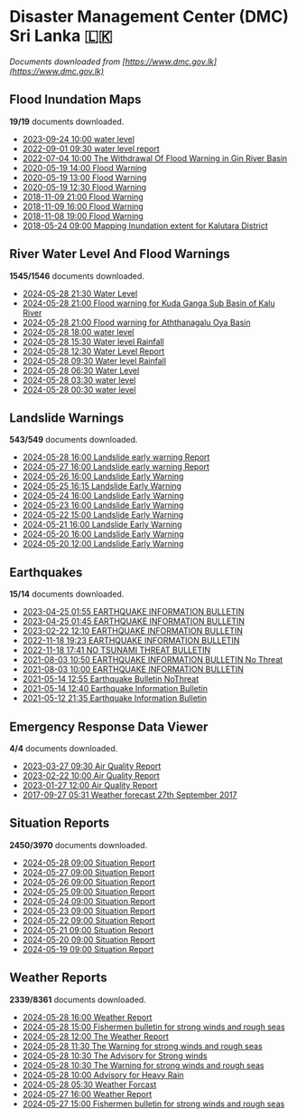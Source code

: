 # Disaster Management Center (DMC) Sri Lanka :sri_lanka:

*Documents downloaded from [https://www.dmc.gov.lk](https://www.dmc.gov.lk)*

## Flood Inundation Maps

**19/19** documents downloaded.

* [2023-09-24 10:00 water level](data/flood-inundation-maps/20230924.1000.water-level.pdf)
* [2022-09-01 09:30 water level report](data/flood-inundation-maps/20220901.0930.water-level-report.pdf)
* [2022-07-04 10:00 The Withdrawal Of Flood Warning in Gin River Basin](data/flood-inundation-maps/20220704.1000.the-withdrawal-of-flood-warning-in-gin-river-basin.pdf)
* [2020-05-19 14:00 Flood Warning](data/flood-inundation-maps/20200519.1400.flood-warning.pdf)
* [2020-05-19 13:00 Flood Warning](data/flood-inundation-maps/20200519.1300.flood-warning.pdf)
* [2020-05-19 12:30 Flood Warning](data/flood-inundation-maps/20200519.1230.flood-warning.pdf)
* [2018-11-09 21:00 Flood Warning](data/flood-inundation-maps/20181109.2100.flood-warning.PDF)
* [2018-11-09 16:00 Flood Warning](data/flood-inundation-maps/20181109.1600.flood-warning.PDF)
* [2018-11-08 19:00 Flood Warning](data/flood-inundation-maps/20181108.1900.flood-warning.PDF)
* [2018-05-24 09:00 Mapping Inundation extent for Kalutara District](data/flood-inundation-maps/20180524.0900.mapping-inundation-extent-for-kalutara-district.pdf)

## River Water Level And Flood Warnings

**1545/1546** documents downloaded.

* [2024-05-28 21:30 Water Level](data/river-water-level-and-flood-warnings/20240528.2130.water-level.pdf)
* [2024-05-28 21:00 Flood warning for Kuda Ganga Sub Basin of Kalu River](data/river-water-level-and-flood-warnings/20240528.2100.flood-warning-for-kuda-ganga-sub-basin-of-kalu-river.pdf)
* [2024-05-28 21:00 Flood warning for Aththanagalu Oya Basin](data/river-water-level-and-flood-warnings/20240528.2100.flood-warning-for-aththanagalu-oya-basin.pdf)
* [2024-05-28 18:00 water level](data/river-water-level-and-flood-warnings/20240528.1800.water-level.pdf)
* [2024-05-28 15:30 Water level  Rainfall](data/river-water-level-and-flood-warnings/20240528.1530.water-level-rainfall.pdf)
* [2024-05-28 12:30 Water Level Report](data/river-water-level-and-flood-warnings/20240528.1230.water-level-report.pdf)
* [2024-05-28 09:30 Water level  Rainfall](data/river-water-level-and-flood-warnings/20240528.0930.water-level-rainfall.pdf)
* [2024-05-28 06:30 Water Level](data/river-water-level-and-flood-warnings/20240528.0630.water-level.pdf)
* [2024-05-28 03:30 water level](data/river-water-level-and-flood-warnings/20240528.0330.water-level.pdf)
* [2024-05-28 00:30 water level](data/river-water-level-and-flood-warnings/20240528.0030.water-level.pdf)

## Landslide Warnings

**543/549** documents downloaded.

* [2024-05-28 16:00 Landslide early warning Report](data/landslide-warnings/20240528.1600.landslide-early-warning-report.pdf)
* [2024-05-27 16:00 Landslide early warning Report](data/landslide-warnings/20240527.1600.landslide-early-warning-report.pdf)
* [2024-05-26 16:00 Landslide Early Warning](data/landslide-warnings/20240526.1600.landslide-early-warning.pdf)
* [2024-05-25 16:15 Landslide Early Warning](data/landslide-warnings/20240525.1615.landslide-early-warning.pdf)
* [2024-05-24 16:00 Landslide Early Warning](data/landslide-warnings/20240524.1600.landslide-early-warning.pdf)
* [2024-05-23 16:00 Landslide Early Warning](data/landslide-warnings/20240523.1600.landslide-early-warning.pdf)
* [2024-05-22 15:00 Landslide Early Warning](data/landslide-warnings/20240522.1500.landslide-early-warning.pdf)
* [2024-05-21 16:00 Landslide Early Warning](data/landslide-warnings/20240521.1600.landslide-early-warning.pdf)
* [2024-05-20 16:00 Landslide Early Warning](data/landslide-warnings/20240520.1600.landslide-early-warning.pdf)
* [2024-05-20 12:00 Landslide Early Warning](data/landslide-warnings/20240520.1200.landslide-early-warning.pdf)

## Earthquakes

**15/14** documents downloaded.

* [2023-04-25 01:55 EARTHQUAKE INFORMATION BULLETIN](data/earthquakes/20230425.0155.earthquake-information-bulletin.pdf)
* [2023-04-25 01:45 EARTHQUAKE INFORMATION BULLETIN](data/earthquakes/20230425.0145.earthquake-information-bulletin.pdf)
* [2023-02-22 12:10 EARTHQUAKE INFORMATION BULLETIN](data/earthquakes/20230222.1210.earthquake-information-bulletin.pdf)
* [2022-11-18 19:23 EARTHQUAKE INFORMATION BULLETIN](data/earthquakes/20221118.1923.earthquake-information-bulletin.pdf)
* [2022-11-18 17:41 NO TSUNAMI THREAT BULLETIN](data/earthquakes/20221118.1741.no-tsunami-threat-bulletin.pdf)
* [2021-08-03 10:50 EARTHQUAKE INFORMATION BULLETIN No Threat](data/earthquakes/20210803.1050.earthquake-information-bulletin-no-threat.pdf)
* [2021-08-03 10:00 EARTHQUAKE INFORMATION BULLETIN](data/earthquakes/20210803.1000.earthquake-information-bulletin.pdf)
* [2021-05-14 12:55 Earthquake Bulletin NoThreat](data/earthquakes/20210514.1255.earthquake-bulletin-nothreat.pdf)
* [2021-05-14 12:40 Earthquake Information Bulletin](data/earthquakes/20210514.1240.earthquake-information-bulletin.pdf)
* [2021-05-12 21:35 Earthquake Information Bulletin](data/earthquakes/20210512.2135.earthquake-information-bulletin.pdf)

## Emergency Response Data Viewer

**4/4** documents downloaded.

* [2023-03-27 09:30 Air Quality Report](data/emergency-response-data-viewer/20230327.0930.air-quality-report.pdf)
* [2023-02-22 10:00 Air Quality Report](data/emergency-response-data-viewer/20230222.1000.air-quality-report.pdf)
* [2023-01-27 12:00 Air Quality Report](data/emergency-response-data-viewer/20230127.1200.air-quality-report.pdf)
* [2017-09-27 05:31 Weather forecast 27th September 2017](data/emergency-response-data-viewer/20170927.0531.weather-forecast-27th-september-2017.pdf)

## Situation Reports

**2450/3970** documents downloaded.

* [2024-05-28 09:00 Situation Report](data/situation-reports/20240528.0900.situation-report.pdf)
* [2024-05-27 09:00 Situation Report](data/situation-reports/20240527.0900.situation-report.pdf)
* [2024-05-26 09:00 Situation Report](data/situation-reports/20240526.0900.situation-report.pdf)
* [2024-05-25 09:00 Situation Report](data/situation-reports/20240525.0900.situation-report.pdf)
* [2024-05-24 09:00 Situation Report](data/situation-reports/20240524.0900.situation-report.pdf)
* [2024-05-23 09:00 Situation Report](data/situation-reports/20240523.0900.situation-report.pdf)
* [2024-05-22 09:00 Situation Report](data/situation-reports/20240522.0900.situation-report.pdf)
* [2024-05-21 09:00 Situation Report](data/situation-reports/20240521.0900.situation-report.pdf)
* [2024-05-20 09:00 Situation Report](data/situation-reports/20240520.0900.situation-report.pdf)
* [2024-05-19 09:00 Situation Report](data/situation-reports/20240519.0900.situation-report.pdf)

## Weather Reports

**2339/8361** documents downloaded.

* [2024-05-28 16:00 Weather Report](data/weather-reports/20240528.1600.weather-report.pdf)
* [2024-05-28 15:00 Fishermen bulletin for strong winds and rough seas](data/weather-reports/20240528.1500.fishermen-bulletin-for-strong-winds-and-rough-seas.pdf)
* [2024-05-28 12:00 The Weather Report](data/weather-reports/20240528.1200.the-weather-report.pdf)
* [2024-05-28 11:30 The Warning for strong winds and rough seas](data/weather-reports/20240528.1130.the-warning-for-strong-winds-and-rough-seas.pdf)
* [2024-05-28 10:30 The Advisory for Strong winds](data/weather-reports/20240528.1030.the-advisory-for-strong-winds.pdf)
* [2024-05-28 10:30 The Warning for strong winds and rough seas](data/weather-reports/20240528.1030.the-warning-for-strong-winds-and-rough-seas.pdf)
* [2024-05-28 10:00 Advisory for Heavy Rain](data/weather-reports/20240528.1000.advisory-for-heavy-rain.pdf)
* [2024-05-28 05:30 Weather Forcast](data/weather-reports/20240528.0530.weather-forcast.pdf)
* [2024-05-27 16:00 Weather Report](data/weather-reports/20240527.1600.weather-report.pdf)
* [2024-05-27 15:00 Fishermen bulletin for strong winds and rough seas](data/weather-reports/20240527.1500.fishermen-bulletin-for-strong-winds-and-rough-seas.pdf)
